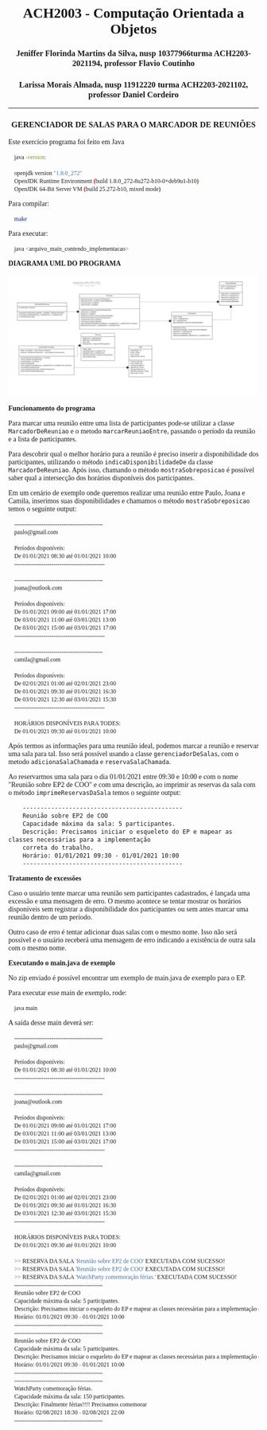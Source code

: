 <style>
    * {
        font-family: "Times New Roman", Times, serif;
    }
    h1, h2, h3 {
        text-align: center;
    }
</style>

# ACH2003 - Computação Orientada a Objetos
### Jeniffer Florinda Martins da Silva, nusp **10377966**turma ACH2203-2021194, professor Flavio Coutinho
### Larissa Morais Almada, nusp **11912220** turma ACH2203-2021102, professor Daniel Cordeiro
<hr>

### GERENCIADOR DE SALAS PARA O MARCADOR DE REUNIÕES

Este exercício programa foi feito em Java

```bash
    java -version:

    openjdk version "1.8.0_272"
    OpenJDK Runtime Environment (build 1.8.0_272-8u272-b10-0+deb9u1-b10)
    OpenJDK 64-Bit Server VM (build 25.272-b10, mixed mode)
```

Para compilar:
```bash
    make
```

Para executar:
```bash
    java <arquivo_main_contendo_implementacao>
```

**DIAGRAMA UML DO PROGRAMA**

![Diagrama UML do EP](./diagrama_UML.png)

**Funcionamento do programa**

Para marcar uma reunião entre uma lista de participantes pode-se utilizar a classe `MarcadorDeReuniao`
e o metodo `marcarReuniaoEntre`, passando o período da reunião e a lista de participantes.

Para descobrir qual o melhor horário para a reunião é preciso inserir a disponibilidade dos participantes,
utilizando o método `indicaDisponibilidadeDe` da classe `MarcadorDeReuniao`.
Após isso, chamando o método `mostraSobreposicao` é possível saber qual a intersecção dos horários disponíveis dos participantes.

Em um cenário de exemplo onde queremos realizar uma reunião entre Paulo, Joana e Camila, inserimos suas disponibilidades e chamamos o método `mostraSobreposicao` temos o seguinte output:

```bash
    ---------------------------------------------
    paulo@gmail.com

    Períodos disponíveis:
    De 01/01/2021 08:30 até 01/01/2021 10:00
    ----------------------------------------------

    ---------------------------------------------
    joana@outlook.com

    Períodos disponíveis:
    De 01/01/2021 09:00 até 01/01/2021 17:00
    De 03/01/2021 11:00 até 03/01/2021 13:00
    De 03/01/2021 15:00 até 03/01/2021 17:00
    ----------------------------------------------

    ---------------------------------------------
    camila@gmail.com

    Períodos disponíveis:
    De 02/01/2021 01:00 até 02/01/2021 23:00
    De 01/01/2021 09:30 até 01/01/2021 16:30
    De 03/01/2021 12:30 até 03/01/2021 15:30
    ----------------------------------------------

    HORÁRIOS DISPONÍVEIS PARA TODES: 
    De 01/01/2021 09:30 até 01/01/2021 10:00
```

Após termos as informações para uma reunião ideal, podemos marcar a reunião e reservar uma sala para tal.
Isso será possível usando a classe `gerenciadorDeSalas`, com o metodo `adicionaSalaChamada` e `reservaSalaChamada`.

Ao reservarmos uma sala para o dia 01/01/2021 entre 09:30 e 10:00 e com o nome "Reunião sobre EP2 de COO"
e com uma descrição, ao imprimir as reservas da sala com o método `imprimeReservasDaSala` temos o 
seguinte output:


```
    ---------------------------------------------
    Reunião sobre EP2 de COO
    Capacidade máxima da sala: 5 participantes.
    Descrição: Precisamos iniciar o esqueleto do EP e mapear as classes necessárias para a implementação
    correta do trabalho.
    Horário: 01/01/2021 09:30 - 01/01/2021 10:00
    ---------------------------------------------
```

**Tratamento de excessões**

Caso o usuário tente marcar uma reunião sem participantes cadastrados, é lançada uma excessão e uma
mensagem de erro. O mesmo acontece se tentar mostrar os horários disponíveis sem registrar a
disponibilidade dos participantes ou sem antes marcar uma reunião dentro de um período.

Outro caso de erro é tentar adicionar duas salas com o mesmo nome. Isso não será possível e o usuário receberá uma mensagem de erro indicando a existência de outra sala com o mesmo nome.


**Executando o main.java de exemplo**

No zip enviado é possível encontrar um exemplo de main.java de exemplo para o EP.

Para executar esse main de exemplo, rode:

```bash 
    java main
```

A saída desse main deverá ser:

```bash
    ---------------------------------------------
    paulo@gmail.com

    Períodos disponíveis:
    De 01/01/2021 08:30 até 01/01/2021 10:00
    ----------------------------------------------

    ---------------------------------------------
    joana@outlook.com

    Períodos disponíveis:
    De 01/01/2021 09:00 até 01/01/2021 17:00
    De 03/01/2021 11:00 até 03/01/2021 13:00
    De 03/01/2021 15:00 até 03/01/2021 17:00
    ----------------------------------------------

    ---------------------------------------------
    camila@gmail.com

    Períodos disponíveis:
    De 02/01/2021 01:00 até 02/01/2021 23:00
    De 01/01/2021 09:30 até 01/01/2021 16:30
    De 03/01/2021 12:30 até 03/01/2021 15:30
    ----------------------------------------------

    HORÁRIOS DISPONÍVEIS PARA TODES: 
    De 01/01/2021 09:30 até 01/01/2021 10:00

    >> RESERVA DA SALA 'Reunião sobre EP2 de COO' EXECUTADA COM SUCESSO!
    >> RESERVA DA SALA 'Reunião sobre EP2 de COO' EXECUTADA COM SUCESSO!
    >> RESERVA DA SALA 'WatchParty comemoração férias.' EXECUTADA COM SUCESSO!
    ---------------------------------------------
    Reunião sobre EP2 de COO
    Capacidade máxima da sala: 5 participantes.
    Descrição: Precisamos iniciar o esqueleto do EP e mapear as classes necessárias para a implementação correta do trabalho.
    Horário: 01/01/2021 09:30 - 01/01/2021 10:00
    ---------------------------------------------
    ---------------------------------------------
    Reunião sobre EP2 de COO
    Capacidade máxima da sala: 5 participantes.
    Descrição: Precisamos iniciar o esqueleto do EP e mapear as classes necessárias para a implementação correta do trabalho.
    Horário: 01/01/2021 09:30 - 01/01/2021 10:00
    ---------------------------------------------
    ---------------------------------------------
    WatchParty comemoração férias.
    Capacidade máxima da sala: 150 participantes.
    Descrição: Finalmente férias!!!! Precisamos comemorar
    Horário: 02/08/2021 18:30 - 02/08/2021 22:00
    ---------------------------------------------
```
